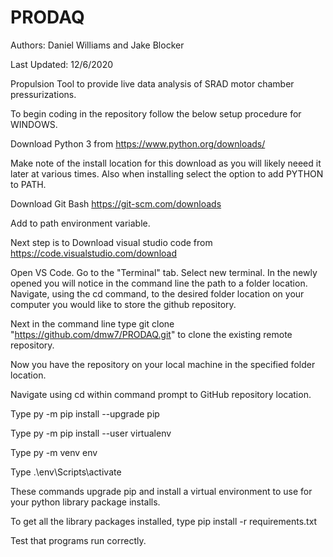 # PRODAQ

Authors: Daniel Williams and Jake Blocker

Last Updated: 12/6/2020

Propulsion Tool to provide live data analysis of SRAD motor chamber pressurizations.

To begin coding in the repository follow the below setup procedure for WINDOWS.

Download Python 3 from <https://www.python.org/downloads/>

Make note of the install location for this download as you will likely neeed it later at various times. Also when installing select the option to add PYTHON to PATH.

Download Git Bash <https://git-scm.com/downloads>

Add to path environment variable.

Next step is to Download visual studio code from <https://code.visualstudio.com/download>

Open VS Code. Go to the "Terminal" tab. Select new terminal. In the newly opened you will notice in the command line the path to a folder location. Navigate, using the cd command, to the desired folder location on your computer you would like to store the github repository.

Next in the command line type git clone "https://github.com/dmw7/PRODAQ.git" to clone the existing remote repository.

Now you have the repository on your local machine in the specified folder location. 

Navigate using cd within command prompt to GitHub repository location.

Type py -m pip install --upgrade pip 

Type py -m pip install --user virtualenv

Type py -m venv env

Type .\env\Scripts\activate

These commands upgrade pip and install a virtual environment to use for your python library package installs.

To get all the library packages installed, type pip install -r requirements.txt

Test that programs run correctly.
